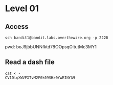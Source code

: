 # Level 01

## Access
```
ssh bandit1@bandit.labs.overthewire.org -p 2220
```
pwd: boJ9jbbUNNfktd78OOpsqOltutMc3MY1

## Read a dash file
```
cat < -
CV1DtqXWVFXTvM2F0k09SHz0YwRINYA9
```
